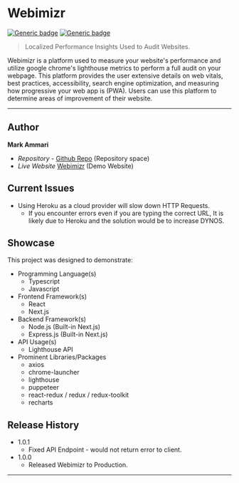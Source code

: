 # Webimizr
[![Generic badge](https://img.shields.io/badge/Version-1.0.0-<COLOR>.svg)](https://shields.io/) [![Generic badge](https://img.shields.io/badge/Website-Active-<COLOR>.svg)](https://shields.io/)

> Localized Performance Insights Used to Audit Websites.

Webimizr is a platform used to measure your website's performance and utilize google chrome's lighthouse metrics to perform a full audit on your webpage. This platform provides the user extensive details on web vitals, best practices, accessibility, search engine optimization, and measuring how progressive your web app is (PWA). Users can use this platform to determine areas of improvement of their website.
 
---
## Author

**Mark Ammari** 
* *Repository* - [Github Repo][repository-url] (Repository space)
* *Live Website* [Webimizr][cloud-provider-url] (Demo Website)

## Current Issues

* Using Heroku as a cloud provider will slow down HTTP Requests. 
    - If you encounter errors even if you are typing the correct URL, It is likely due to Heroku and the solution would be to increase DYNOS.

## Showcase

This project was designed to demonstrate:

* Programming Language(s)
  * Typescript
  * Javascript
* Frontend Framework(s)
  * React
  * Next.js
* Backend Framework(s)
  * Node.js (Built-in Next.js)
  * Express.js (Built-in Next.js)
* API Usage(s)
  * Lighthouse API
* Prominent Libraries/Packages
  * axios
  * chrome-launcher
  * lighthouse
  * puppeteer
  * react-redux / redux / redux-toolkit
  * recharts

## Release History

* 1.0.1
    * Fixed API Endpoint - would not return error to client.
* 1.0.0
    * Released Webimizr to Production.
---

[repository-url]: https://github.com/Mark-Ammari/webimizr
[cloud-provider-url]: https://webimizr.herokuapp.com/